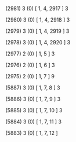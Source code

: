 (2981) 3 (0) [ 1, 4, 2917 ] 3 


(2980) 3 (0) [ 1, 4, 2918 ] 3 


(2979) 3 (0) [ 1, 4, 2919 ] 3 


(2978) 3 (0) [ 1, 4, 2920 ] 3 


(2977) 2 (0) [ 1, 5 ] 3 


(2976) 2 (0) [ 1, 6 ] 3 


(2975) 2 (0) [ 1, 7 ] 9 


(5887) 3 (0) [ 1, 7, 8 ] 3 


(5886) 3 (0) [ 1, 7, 9 ] 3 


(5885) 3 (0) [ 1, 7, 10 ] 3 


(5884) 3 (0) [ 1, 7, 11 ] 3 


(5883) 3 (0) [ 1, 7, 12 ]  

